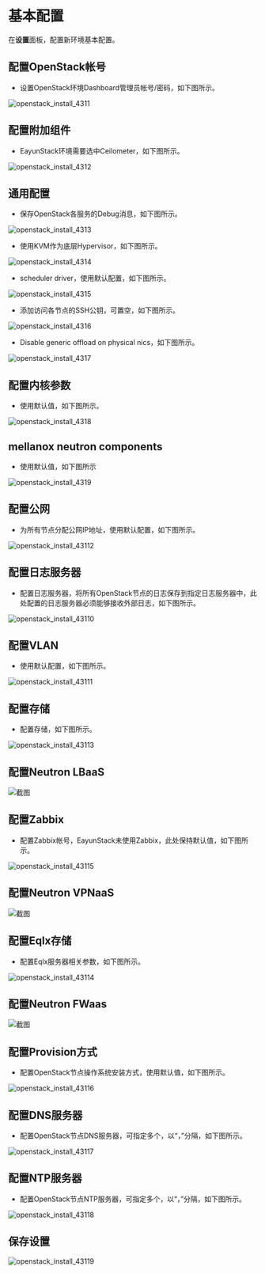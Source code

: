 # 基本配置

在**设置**面板，配置新环境基本配置。

## 配置OpenStack帐号

* 设置OpenStack环境Dashboard管理员帐号/密码，如下图所示。

 ![openstack_install_4311](../../images/openstack_install_4311.png)

## 配置附加组件

* EayunStack环境需要选中Ceilometer，如下图所示。

 ![openstack_install_4312](../../images/openstack_install_4312.png)

## 通用配置

* 保存OpenStack各服务的Debug消息，如下图所示。

 ![openstack_install_4313](../../images/openstack_install_4313.png)

* 使用KVM作为底层Hypervisor，如下图所示。

 ![openstack_install_4314](../../images/openstack_install_4314.png)

* scheduler driver，使用默认配置，如下图所示。

 ![openstack_install_4315](../../images/openstack_install_4315.png)

* 添加访问各节点的SSH公钥，可置空，如下图所示。

 ![openstack_install_4316](../../images/openstack_install_4316.png)

* Disable generic offload on physical nics，如下图所示。

 ![openstack_install_4317](../../images/openstack_install_4317.png)

## 配置内核参数

* 使用默认值，如下图所示。

 ![openstack_install_4318](../../images/openstack_install_4318.png)

## mellanox neutron components

* 使用默认值，如下图所示

 ![openstack_install_4319](../../images/openstack_install_4319.png)

## 配置公网

* 为所有节点分配公网IP地址，使用默认配置，如下图所示。

 ![openstack_install_43112](../../images/openstack_install_43112.png)

## 配置日志服务器

* 配置日志服务器，将所有OpenStack节点的日志保存到指定日志服务器中，此处配置的日志服务器必须能够接收外部日志，如下图所示。

 ![openstack_install_43110](../../images/openstack_install_43110.png)

## 配置VLAN

* 使用默认配置，如下图所示。

 ![openstack_install_43111](../../images/openstack_install_43111.png)

## 配置存储

* 配置存储，如下图所示。

 ![openstack_install_43113](../../images/openstack_install_43113.png)

## 配置Neutron LBaaS

 ![截图]()
 
## 配置Zabbix

* 配置Zabbix帐号，EayunStack未使用Zabbix，此处保持默认值，如下图所示。

 ![openstack_install_43115](../../images/openstack_install_43115.png)
 
## 配置Neutron VPNaaS

 ![截图]()

## 配置Eqlx存储

* 配置Eqlx服务器相关参数，如下图所示。

 ![openstack_install_43114](../../images/openstack_install_43114.png)
 
## 配置Neutron FWaas

 ![截图]()

## 配置Provision方式

* 配置OpenStack节点操作系统安装方式，使用默认值，如下图所示。

 ![openstack_install_43116](../../images/openstack_install_43116.png)

## 配置DNS服务器

* 配置OpenStack节点DNS服务器，可指定多个，以“，”分隔，如下图所示。

 ![openstack_install_43117](../../images/openstack_install_43117.png)

## 配置NTP服务器

* 配置OpenStack节点NTP服务器，可指定多个，以“，”分隔，如下图所示。

 ![openstack_install_43118](../../images/openstack_install_43118.png)

## 保存设置

![openstack_install_43119](../../images/openstack_install_43119.png)





























